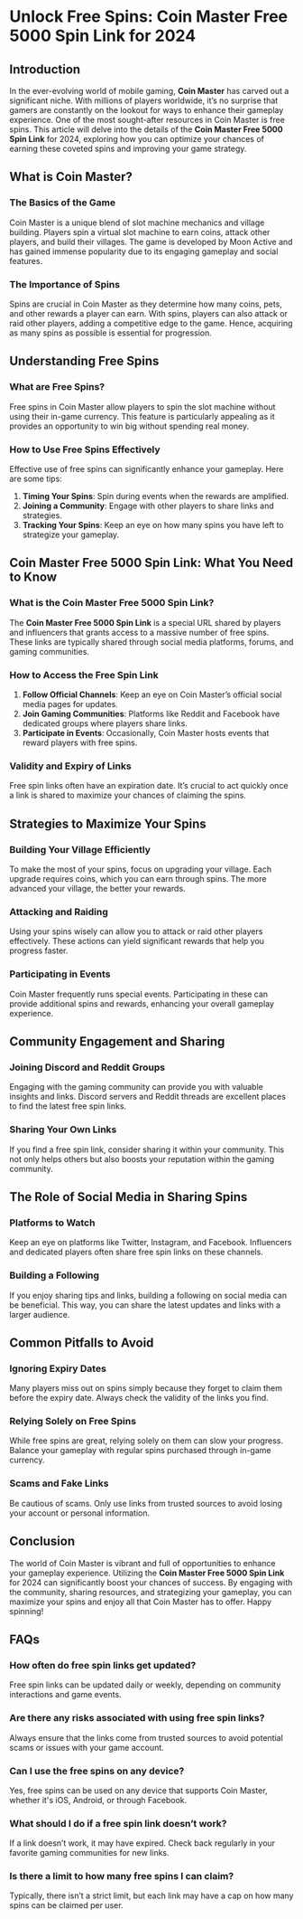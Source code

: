 # Unlock Free Spins: Coin Master Free 5000 Spin Link for 2024

## Introduction

In the ever-evolving world of mobile gaming, **Coin Master** has carved out a significant niche. With millions of players worldwide, it’s no surprise that gamers are constantly on the lookout for ways to enhance their gameplay experience. One of the most sought-after resources in Coin Master is free spins. This article will delve into the details of the **Coin Master Free 5000 Spin Link** for 2024, exploring how you can optimize your chances of earning these coveted spins and improving your game strategy.

## What is Coin Master?

### The Basics of the Game

Coin Master is a unique blend of slot machine mechanics and village building. Players spin a virtual slot machine to earn coins, attack other players, and build their villages. The game is developed by Moon Active and has gained immense popularity due to its engaging gameplay and social features.

### The Importance of Spins

Spins are crucial in Coin Master as they determine how many coins, pets, and other rewards a player can earn. With spins, players can also attack or raid other players, adding a competitive edge to the game. Hence, acquiring as many spins as possible is essential for progression.

## Understanding Free Spins

### What are Free Spins?

Free spins in Coin Master allow players to spin the slot machine without using their in-game currency. This feature is particularly appealing as it provides an opportunity to win big without spending real money.

### How to Use Free Spins Effectively

Effective use of free spins can significantly enhance your gameplay. Here are some tips:

1. **Timing Your Spins**: Spin during events when the rewards are amplified.
2. **Joining a Community**: Engage with other players to share links and strategies.
3. **Tracking Your Spins**: Keep an eye on how many spins you have left to strategize your gameplay.

## Coin Master Free 5000 Spin Link: What You Need to Know

### What is the Coin Master Free 5000 Spin Link?

The **Coin Master Free 5000 Spin Link** is a special URL shared by players and influencers that grants access to a massive number of free spins. These links are typically shared through social media platforms, forums, and gaming communities.

### How to Access the Free Spin Link

1. **Follow Official Channels**: Keep an eye on Coin Master’s official social media pages for updates.
2. **Join Gaming Communities**: Platforms like Reddit and Facebook have dedicated groups where players share links.
3. **Participate in Events**: Occasionally, Coin Master hosts events that reward players with free spins.

### Validity and Expiry of Links

Free spin links often have an expiration date. It’s crucial to act quickly once a link is shared to maximize your chances of claiming the spins.

## Strategies to Maximize Your Spins

### Building Your Village Efficiently

To make the most of your spins, focus on upgrading your village. Each upgrade requires coins, which you can earn through spins. The more advanced your village, the better your rewards.

### Attacking and Raiding

Using your spins wisely can allow you to attack or raid other players effectively. These actions can yield significant rewards that help you progress faster.

### Participating in Events

Coin Master frequently runs special events. Participating in these can provide additional spins and rewards, enhancing your overall gameplay experience.

## Community Engagement and Sharing

### Joining Discord and Reddit Groups

Engaging with the gaming community can provide you with valuable insights and links. Discord servers and Reddit threads are excellent places to find the latest free spin links.

### Sharing Your Own Links

If you find a free spin link, consider sharing it within your community. This not only helps others but also boosts your reputation within the gaming community.

## The Role of Social Media in Sharing Spins

### Platforms to Watch

Keep an eye on platforms like Twitter, Instagram, and Facebook. Influencers and dedicated players often share free spin links on these channels.

### Building a Following

If you enjoy sharing tips and links, building a following on social media can be beneficial. This way, you can share the latest updates and links with a larger audience.

## Common Pitfalls to Avoid

### Ignoring Expiry Dates

Many players miss out on spins simply because they forget to claim them before the expiry date. Always check the validity of the links you find.

### Relying Solely on Free Spins

While free spins are great, relying solely on them can slow your progress. Balance your gameplay with regular spins purchased through in-game currency.

### Scams and Fake Links

Be cautious of scams. Only use links from trusted sources to avoid losing your account or personal information.

## Conclusion

The world of Coin Master is vibrant and full of opportunities to enhance your gameplay experience. Utilizing the **Coin Master Free 5000 Spin Link** for 2024 can significantly boost your chances of success. By engaging with the community, sharing resources, and strategizing your gameplay, you can maximize your spins and enjoy all that Coin Master has to offer. Happy spinning!

## FAQs

### How often do free spin links get updated?

Free spin links can be updated daily or weekly, depending on community interactions and game events.

### Are there any risks associated with using free spin links?

Always ensure that the links come from trusted sources to avoid potential scams or issues with your game account.

### Can I use the free spins on any device?

Yes, free spins can be used on any device that supports Coin Master, whether it's iOS, Android, or through Facebook.

### What should I do if a free spin link doesn’t work?

If a link doesn’t work, it may have expired. Check back regularly in your favorite gaming communities for new links.

### Is there a limit to how many free spins I can claim?

Typically, there isn’t a strict limit, but each link may have a cap on how many spins can be claimed per user.
